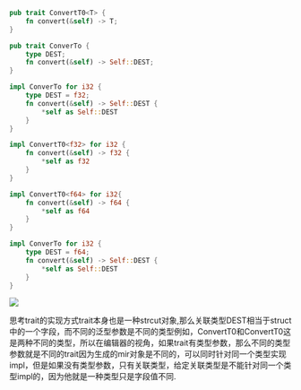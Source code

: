 ```rust
pub trait ConvertT0<T> {
    fn convert(&self) -> T;
}

pub trait ConverTo {
    type DEST;
    fn convert(&self) -> Self::DEST;
}

impl ConverTo for i32 {
    type DEST = f32;
    fn convert(&self) -> Self::DEST {
        *self as Self::DEST
    }
}

impl ConvertT0<f32> for i32 {
    fn convert(&self) -> f32 {
        *self as f32
    }
}

impl ConvertT0<f64> for i32{
    fn convert(&self) -> f64 {
        *self as f64
    }
}

impl ConverTo for i32 {
    type DEST = f64;
    fn convert(&self) -> Self::DEST {
        *self as Self::DEST
    }
}
```

![](https://res.weread.qq.com/wrepub/epub_22987515_21)

思考trait的实现方式trait本身也是一种strcut对象,那么关联类型DEST相当于struct中的一个字段，而不同的泛型参数是不同的类型例如，ConvertT0<i32>和ConvertT0<f64>这是两种不同的类型，所以在编辑器的视角，如果trait有类型参数，那么不同的类型参数就是不同的trait因为生成的mir对象是不同的，可以同时针对同一个类型实现impl，但是如果没有类型参数，只有关联类型，给定关联类型是不能针对同一个类型impl的，因为他就是一种类型只是字段值不同.